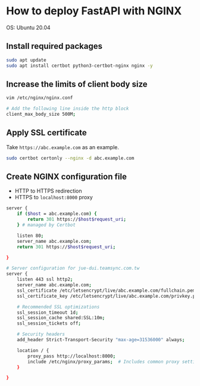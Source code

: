 # How to deploy FastAPI with NGINX

OS: Ubuntu 20.04

## Install required packages

```bash
sudo apt update
sudo apt install certbot python3-certbot-nginx nginx -y
```

## Increase the limits of client body size
```bash
vim /etc/nginx/nginx.conf

# Add the following line inside the http block
client_max_body_size 500M;
```

## Apply SSL certificate

Take `https://abc.example.com` as an example.
```bash
sudo certbot certonly --nginx -d abc.example.com
```

## Create NGINX configuration file

- HTTP to HTTPS redirection
- HTTPS to `localhost:8000` proxy

```bash
server {
    if ($host = abc.example.com) {
        return 301 https://$host$request_uri;
    } # managed by Certbot

    listen 80;
    server_name abc.example.com;
    return 301 https://$host$request_uri;

}

# Server configuration for jue-dui.teamsync.com.tw
server {
    listen 443 ssl http2;
    server_name abc.example.com;
    ssl_certificate /etc/letsencrypt/live/abc.example.com/fullchain.pem; # managed by Certbot
    ssl_certificate_key /etc/letsencrypt/live/abc.example.com/privkey.pem; # managed by Certbot

    # Recommended SSL optimizations
    ssl_session_timeout 1d;
    ssl_session_cache shared:SSL:10m;
    ssl_session_tickets off;

    # Security headers
    add_header Strict-Transport-Security "max-age=31536000" always;

    location / {
        proxy_pass http://localhost:8000;
        include /etc/nginx/proxy_params;  # Includes common proxy settings
    }

}
```

